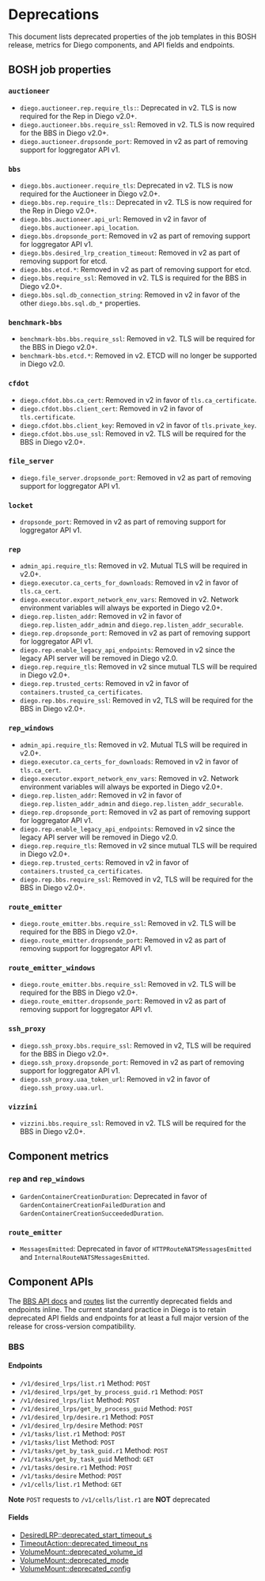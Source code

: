 # <a name="deprecations"></a>Deprecations

This document lists deprecated properties of the job templates in this BOSH release, metrics for Diego components, and API fields and endpoints.


## <a name="bosh-job-properties"></a>BOSH job properties

### <a name="bosh-job-properties-auctioneer"></a>`auctioneer`

- `diego.auctioneer.rep.require_tls:`: Deprecated in v2. TLS is now required for the Rep in Diego v2.0+.
- `diego.auctioneer.bbs.require_ssl`: Removed in v2. TLS is now required for the BBS in Diego v2.0+.
- `diego.auctioneer.dropsonde_port`: Removed in v2 as part of removing support for loggregator API v1.


### <a name="bosh-job-properties-bbs"></a>`bbs`

- `diego.bbs.auctioneer.require_tls`: Deprecated in v2. TLS is now required for the Auctioneer in Diego v2.0+.
- `diego.bbs.rep.require_tls:`: Deprecated in v2. TLS is now required for the Rep in Diego v2.0+.
- `diego.bbs.auctioneer.api_url`: Removed in v2 in favor of `diego.bbs.auctioneer.api_location`.
- `diego.bbs.dropsonde_port`: Removed in v2 as part of removing support for loggregator API v1.
- `diego.bbs.desired_lrp_creation_timeout`: Removed in v2 as part of removing support for etcd.
- `diego.bbs.etcd.*`: Removed in v2 as part of removing support for etcd.
- `diego.bbs.require_ssl`: Removed in v2. TLS is required for the BBS in Diego v2.0+.
- `diego.bbs.sql.db_connection_string`: Removed in v2 in favor of the other `diego.bbs.sql.db_*` properties.


### <a name="bosh-job-properties-benchmark-bbs"></a>`benchmark-bbs`

- `benchmark-bbs.bbs.require_ssl`: Removed in v2. TLS will be required for the BBS in Diego v2.0+.
- `benchmark-bbs.etcd.*`: Removed in v2. ETCD will no longer be supported in Diego v2.0.


### <a name="bosh-job-properties-cfdot"></a>`cfdot`

- `diego.cfdot.bbs.ca_cert`: Removed in v2 in favor of `tls.ca_certificate`.
- `diego.cfdot.bbs.client_cert`: Removed in v2 in favor of `tls.certificate`.
- `diego.cfdot.bbs.client_key`: Removed in v2 in favor of `tls.private_key`.
- `diego.cfdot.bbs.use_ssl`: Removed in v2. TLS will be required for the BBS in Diego v2.0+.


### <a name="bosh-job-properties-file-server"></a>`file_server`

- `diego.file_server.dropsonde_port`: Removed in v2 as part of removing support for loggregator API v1.


### <a name="bosh-job-properties-locket"></a>`locket`

- `dropsonde_port`: Removed in v2 as part of removing support for loggregator API v1.


### <a name="bosh-job-properties-rep"></a>`rep`

- `admin_api.require_tls`: Removed in v2. Mutual TLS will be required in v2.0+.
- `diego.executor.ca_certs_for_downloads`: Removed in v2 in favor of `tls.ca_cert`.
- `diego.executor.export_network_env_vars`: Removed in v2. Network environment variables will always be exported in Diego v2.0+.
- `diego.rep.listen_addr`: Removed in v2 in favor of `diego.rep.listen_addr_admin` and `diego.rep.listen_addr_securable`.
- `diego.rep.dropsonde_port`: Removed in v2 as part of removing support for loggregator API v1.
- `diego.rep.enable_legacy_api_endpoints`: Removed in v2 since the legacy API server will be removed in Diego v2.0.
- `diego.rep.require_tls`: Removed in v2 since mutual TLS will be required in Diego v2.0+.
- `diego.rep.trusted_certs`: Removed in v2 in favor of `containers.trusted_ca_certificates`.
- `diego.rep.bbs.require_ssl`: Removed in v2, TLS will be required for the BBS in Diego v2.0+.


### <a name="bosh-job-properties-rep-windows"></a>`rep_windows`

- `admin_api.require_tls`: Removed in v2. Mutual TLS will be required in v2.0+.
- `diego.executor.ca_certs_for_downloads`: Removed in v2 in favor of `tls.ca_cert`.
- `diego.executor.export_network_env_vars`: Removed in v2. Network environment variables will always be exported in Diego v2.0+.
- `diego.rep.listen_addr`: Removed in v2 in favor of `diego.rep.listen_addr_admin` and `diego.rep.listen_addr_securable`.
- `diego.rep.dropsonde_port`: Removed in v2 as part of removing support for loggregator API v1.
- `diego.rep.enable_legacy_api_endpoints`: Removed in v2 since the legacy API server will be removed in Diego v2.0.
- `diego.rep.require_tls`: Removed in v2 since mutual TLS will be required in Diego v2.0+.
- `diego.rep.trusted_certs`: Removed in v2 in favor of `containers.trusted_ca_certificates`.
- `diego.rep.bbs.require_ssl`: Removed in v2, TLS will be required for the BBS in Diego v2.0+.


### <a name="bosh-job-properties-route-emitter"></a>`route_emitter`

- `diego.route_emitter.bbs.require_ssl`: Removed in v2. TLS will be required for the BBS in Diego v2.0+.
- `diego.route_emitter.dropsonde_port`: Removed in v2 as part of removing support for loggregator API v1.


### <a name="bosh-job-properties-route-emitter-windows"></a>`route_emitter_windows`

- `diego.route_emitter.bbs.require_ssl`: Removed in v2. TLS will be required for the BBS in Diego v2.0+.
- `diego.route_emitter.dropsonde_port`: Removed in v2 as part of removing support for loggregator API v1.


### <a name="bosh-job-properties-ssh-proxy"></a>`ssh_proxy`

- `diego.ssh_proxy.bbs.require_ssl`: Removed in v2, TLS will be required for the BBS in Diego v2.0+.
- `diego.ssh_proxy.dropsonde_port`: Removed in v2 as part of removing support for loggregator API v1.
- `diego.ssh_proxy.uaa_token_url`: Removed in v2 in favor of `diego.ssh_proxy.uaa.url`.


### <a name="bosh-job-properties-vizzini"></a>`vizzini`

- `vizzini.bbs.require_ssl`: Removed in v2. TLS will be required for the BBS in Diego v2.0+.


## <a name="component-metrics"></a>Component metrics

### <a name="component-metrics-rep"></a>`rep` and `rep_windows`

- `GardenContainerCreationDuration`: Deprecated in favor of `GardenContainerCreationFailedDuration` and `GardenContainerCreationSucceededDuration`.


### <a name="component-metrics-route-emitter"></a>`route_emitter`

- `MessagesEmitted`: Deprecated in favor of `HTTPRouteNATSMessagesEmitted` and `InternalRouteNATSMessagesEmitted`.


## <a name="component-apis"></a>Component APIs

The [BBS API docs](https://github.com/cloudfoundry/bbs/tree/master/doc) and [routes](https://github.com/cloudfoundry/bbs/blob/master/routes.go) list the currently deprecated fields and endpoints inline. The current standard practice in Diego is to retain deprecated API fields and endpoints for at least a full major version of the release for cross-version compatibility.

### BBS

#### Endpoints

- `/v1/desired_lrps/list.r1` Method: `POST`
- `/v1/desired_lrps/get_by_process_guid.r1` Method: `POST`
- `/v1/desired_lrps/list` Method: `POST`
- `/v1/desired_lrps/get_by_process_guid` Method: `POST`
- `/v1/desired_lrp/desire.r1` Method: `POST`
- `/v1/desired_lrp/desire` Method: `POST`
- `/v1/tasks/list.r1` Method: `POST`
- `/v1/tasks/list` Method: `POST`
- `/v1/tasks/get_by_task_guid.r1` Method: `POST`
- `/v1/tasks/get_by_task_guid` Method: `GET`
- `/v1/tasks/desire.r1` Method: `POST`
- `/v1/tasks/desire` Method: `POST`
- `/v1/cells/list.r1` Method: `GET`

**Note** `POST` requests to `/v1/cells/list.r1` are **NOT** deprecated

#### Fields

- [DesiredLRP::deprecated_start_timeout_s](https://github.com/cloudfoundry/bbs/blob/e2ecd53354162c7ba39cb16fcd73e0830041bc11/models/desired_lrp.proto#L88)
- [TimeoutAction::deprecated_timeout_ns](https://github.com/cloudfoundry/bbs/blob/e2ecd53354162c7ba39cb16fcd73e0830041bc11/models/actions.proto#L62)
- [VolumeMount::deprecated_volume_id](https://github.com/cloudfoundry/bbs/blob/e2ecd53354162c7ba39cb16fcd73e0830041bc11/models/volume_mount.proto#L20)
- [VolumeMount::deprecated_mode](https://github.com/cloudfoundry/bbs/blob/e2ecd53354162c7ba39cb16fcd73e0830041bc11/models/volume_mount.proto#L21)
- [VolumeMount::deprecated_config](https://github.com/cloudfoundry/bbs/blob/e2ecd53354162c7ba39cb16fcd73e0830041bc11/models/volume_mount.proto#L22)
